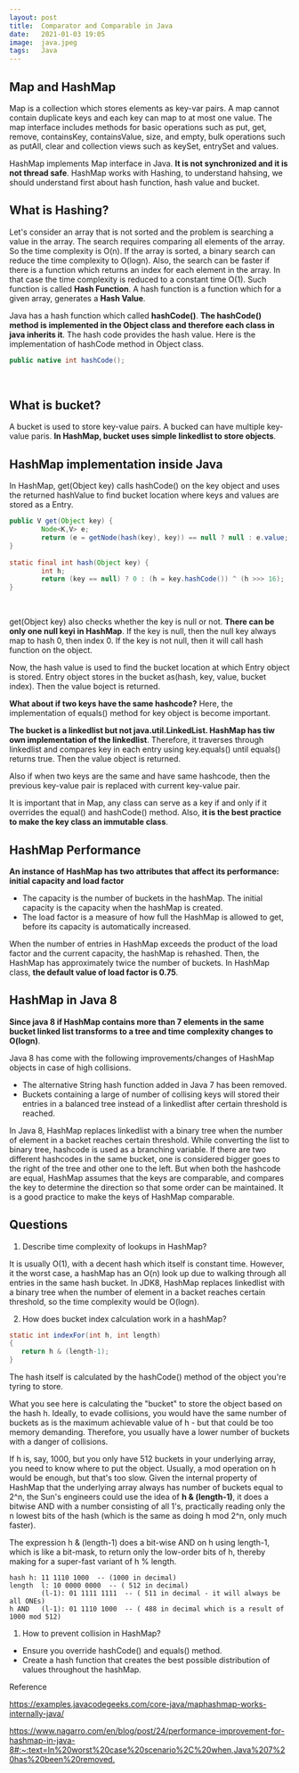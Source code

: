 ```yaml
---
layout: post 
title:  Comparator and Comparable in Java
date:   2021-01-03 19:05
image:  java.jpeg
tags:   Java
---
```


## Map and HashMap

Map is a collection which stores elements as key-var pairs. A map cannot contain duplicate keys and each key can map to at most one value. The map interface includes methods for basic operations such as put, get, remove, containsKey, containsValue, size, and empty, bulk operations such as putAll, clear and collection views such as keySet, entrySet and values.

HashMap implements Map interface in Java. **It is not synchronized and it is not thread safe**. HashMap works with Hashing, to understand hahsing, we should understand first about hash function, hash value and bucket.

## What is Hashing?

Let's consider an array that is not sorted and the problem is searching a value in the array. The search requires comparing all elements of the array. So the time complexity is O(n). If the array is sorted, a binary search can reduce the time complexity to O(logn). Also, the search can be faster if there is a function which returns an index for each element in the array. In that case the time complexity is reduced to a constant time O(1). Such function is called **Hash Function**. A hash function is a function which for a given array, generates a **Hash Value**.

Java has a hash function which called **hashCode()**. **The hashCode() method is implemented in the Object class and therefore each class in java inherits it**. The hash code provides the hash value. Here is the implementation of hashCode method in Object class.

```java
public native int hashCode();
```

<!-- Line breaks -->
<br/>

## What is bucket?

A bucket is used to store key-value pairs. A bucked can have multiple key-value paris. **In HashMap, bucket uses simple linkedlist to store objects**.

## HashMap implementation inside Java

In HashMap, get(Object key) calls hashCode() on the key object and uses the returned hashValue to find bucket location where keys and values are stored as a Entry.

```java
public V get(Object key) {
        Node<K,V> e;
        return (e = getNode(hash(key), key)) == null ? null : e.value;
}
 
static final int hash(Object key) {
        int h;
        return (key == null) ? 0 : (h = key.hashCode()) ^ (h >>> 16);
}
```

<!-- Line breaks -->
<br/>

get(Object key) also checks whether the key is null or not. **There can be only one null keyi in HashMap**. If the key is null, then the null key always map to hash 0, then index 0. If the key is not null, then it will call hash function on the object.

Now, the hash value is used to find the bucket location at which Entry object is stored. Entry object stores in the bucket as(hash, key, value, bucket index). Then the value boject is returned.

**What about if two keys have the same hashcode?** Here, the implementation of equals() method for key object is become important.

**The bucket is a linkedlist but not java.util.LinkedList. HashMap has tiw own implementation of the linkedlist**. Therefore, it traverses through linkedlist and compares key in each entry using key.equals() until equals() returns true. Then the value object is returned.

Also if when two keys are the same and have same hashcode, then the previous key-value pair is replaced with current key-value pair.

It is important that in Map, any class can serve as a key if and only if it overrides the equal() and hashCode() method. Also, **it is the best practice to make the key class an immutable class**.

## HashMap Performance

**An instance of HashMap has two attributes that affect its performance: initial capacity and load factor**

* The capacity is the number of buckets in the hashMap. The initial capacity is the capacity when the hashMap is created.
* The load factor is a measure of how full the HashMap is allowed to get, before its capacity is automatically increased. 

When the number of entries in HashMap exceeds the product of the load factor and the current capacity, the hashMap is rehashed. Then, the HashMap has approximately twice the number of buckets. In HashMap class, **the default value of load factor is 0.75**.

## HashMap in Java 8

**Since java 8 if HashMap contains more than 7 elements in the same bucket linked list transforms to a tree and time complexity changes to O(logn)**.

Java 8 has come with the following improvements/changes of HashMap objects in case of high collisions.

* The alternative String hash function added in Java 7 has been removed.
* Buckets containing a large of number of collising keys will stored their entries in a balanced tree instead of a linkedlist after certain threshold is reached. 

In Java 8, HashMap replaces linkedlist with a binary tree when the number of element in a backet reaches certain threshold. While converting the list to binary tree, hashcode is used as a branching variable. If there are two different hashcodes in the same bucket, one is considered bigger goes to the right of the tree and other one to the left. But when both the hashcode are equal, HashMap assumes that the keys are comparable, and compares the key to determine the direction so that some order can be maintained. It is a good practice to make the keys of HashMap comparable.

## Questions

1. Describe time complexity of lookups in HashMap?

It is usually O(1), with a decent hash which itself is constant time. However, it the worst case, a hashMap has an O(n) look up due to walking through all entries in the same hash bucket. In JDK8, HashMap replaces linkedlist with a binary tree when the number of element in a backet reaches certain threshold, so the time complexity would be O(logn).

2. How does bucket index calculation work in a hashMap?
   
```java
static int indexFor(int h, int length) 
{
   return h & (length-1);
}
```

The hash itself is calculated by the hashCode() method of the object you're tyring to store.

What you see here is calculating the "bucket" to store the object based on the hash h. Ideally, to evade collisions, you would have the same number of buckets as is the maximum achievable value of h - but that could be too memory demanding. Therefore, you usually have a lower number of buckets with a danger of collisions.

If h is, say, 1000, but you only have 512 buckets in your underlying array, you need to know where to put the object. Usually, a mod operation on h would be enough, but that's too slow. Given the internal property of HashMap that the underlying array always has number of buckets equal to 2^n, the Sun's engineers could use the idea of **h & (length-1)**, it does a bitwise AND with a number consisting of all 1's, practically reading only the n lowest bits of the hash (which is the same as doing h mod 2^n, only much faster).

The expression h & (length-1) does a bit-wise AND on h using length-1, which is like a bit-mask, to return only the low-order bits of h, thereby making for a super-fast variant of h % length.

```
hash h: 11 1110 1000  -- (1000 in decimal)
length  l: 10 0000 0000  -- ( 512 in decimal)
        (l-1): 01 1111 1111  -- ( 511 in decimal - it will always be all ONEs)
h AND   (l-1): 01 1110 1000  -- ( 488 in decimal which is a result of 1000 mod 512)
```

1. How to prevent collision in HashMap?

* Ensure you override hashCode() and equals() method.
* Create a hash function that creates the best possible distribution of values throughout the hashMap.

Reference

<https://examples.javacodegeeks.com/core-java/maphashmap-works-internally-java/>

<https://www.nagarro.com/en/blog/post/24/performance-improvement-for-hashmap-in-java-8#:~:text=In%20worst%20case%20scenario%2C%20when,Java%207%20has%20been%20removed.>